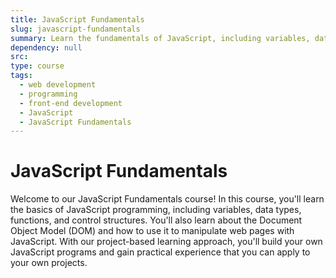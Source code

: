 ```yaml
---
title: JavaScript Fundamentals
slug: javascript-fundamentals
summary: Learn the fundamentals of JavaScript, including variables, data types, functions, and control structures. Build a solid foundation for front-end development with JavaScript.
dependency: null
src:
type: course
tags:
  - web development
  - programming
  - front-end development
  - JavaScript
  - JavaScript Fundamentals
---
```


# JavaScript Fundamentals

Welcome to our JavaScript Fundamentals course! In this course, you'll learn the basics of JavaScript programming, including variables, data types, functions, and control structures. You'll also learn about the Document Object Model (DOM) and how to use it to manipulate web pages with JavaScript. With our project-based learning approach, you'll build your own JavaScript programs and gain practical experience that you can apply to your own projects.
